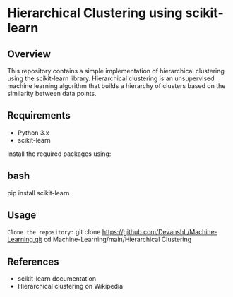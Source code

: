 # Hierarchical Clustering using scikit-learn

## Overview

This repository contains a simple implementation of hierarchical clustering using the scikit-learn library. Hierarchical clustering is an unsupervised machine learning algorithm that builds a hierarchy of clusters based on the similarity between data points.

## Requirements

- Python 3.x
- scikit-learn

Install the required packages using:

## bash
pip install scikit-learn

## Usage

`Clone the repository:`
git clone https://github.com/DevanshL/Machine-Learning.git
cd Machine-Learning/main/Hierarchical Clustering

## References
- scikit-learn documentation
- Hierarchical clustering on Wikipedia
